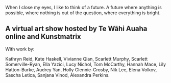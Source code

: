 <br><br>

When I close my eyes, I like to think of a future. A future where anything is possible, where nothing is out of the question, where everything is bright.

## A virtual art show hosted by Te Wāhi Auaha online and Kunstmatrix

With work by:

Kathryn Reid, Kate Haskell, Vivianne Qian, Scarlett Murphy, Scarlett Somerville-Ryan, Ella Yazici, Lucy Nichol, Tom McCarthy, Hannah Mace, Lily Hatton-Burke, Audrey Yan, Holly Glennie-Crosby, Nik Lee, Elena Volkov, Sascha Letica, Sanjana Vinod, Alexandra Perkins.

<!--Someone else’s presence is vibrating in my experience. The eternal bond between us is my reality. They’re my fragments of memories and my hopes of the future. They’re the patience that leads me to <span data-c="dream">nirvana</span>. Will I feel it once I get there? We share parts of ourselves and parts of what we know about this story. Eventually, we feel a soft sensation of goodbye.

Is this the feeling of being digitally embodied? Yes, I recognize it. Soon, my thoughts will also fade away. <span data-c="user">A part of me wants to disconnect.</span> <span data-c="body">The sense of belonging to my body is fighting with my expanded sense of being.</span> When it's too much, I open my eyes. I reach out to grab <span data-c="dream machine">my phone</span>, a slab from that <span data-c="dream">“no place” outside the boundaries of the possible states of this world</span>.

<div class="gallery">
  <img src="/assets/images/phone2.jpg" style="width: 50%; top: 0; left: 30%; transform: translateX(-50%)" class="d-b p-a" />
  <img src="/assets/images/phone1.jpg" style="width: 50%; top: 20%; right: 5%" class="d-b p-a" />
</div>

## <span data-c="ghost">THE GHOST</span>

I’m typing this on my phone. <span data-c="body">All the muscles on my hands, forearms and shoulders</span> are working just to move my thumbs to the right positions of the screen. Together they navigate on a digital map, within the lower half of the screen, the keyboard. A strangely fluid map for my physical hands, one that's always transforming, shapeshifting. <span data-c="body">Are my muscles parts of the digital infrastructure?</span> <span data-c="user">A simultaneous digital and physical self-awareness</span> descends on me and my train of thought disintegrates. Digital + Physical = ? What is this weird, familiar, alien, caring, dominating existence, all around and inside me?

<span data-c="ghost">The way I'm experiencing myself through this text, through the images I see and the feeds I scroll through. I am all of that.</span> In there, over there, out there, where I am not. <span data-c="ghost">A ghost is bound to my body. It moves like me, it talks like me, but it is almost invisible in the infinite dimensions it floats in.</span> A ghost, which is many ghosts. An animated n-dimensional structure, a computational hallucination. Like something from a <span data-c="dream">dream</span>, the condensation of a part of me and of others into a single symbol, into an endlessly generated animation.

Superimposed on the various frames of the <span data-c="ghost">ghost</span> is the evanescent image of the <span data-c="user">user. A mediator entity, translating between the two juxtaposed media for possible worlds</span>: the generative and the non-generative one. <span data-c="ghost">While the ghost is more like my shadow on the wall in the blueish light of the screen</span>, <span data-c="user">the user is the metaphor for my reflection in the glass when the screen turns black. An anchor for self-awareness.</span> The brighter, the more colorful the screen, <span data-c="user">the user</span> more invisible in the <span data-c="dream">high-dimensional geometrical visuals of the hallucination.</span>

<div class="gallery">
  <img src="/assets/images/machine2.jpg" style="width: 60%; top: 0; left: 0" class="d-b p-a" loading="lazy" />
  <img src="/assets/images/machine1.jpg" style="width: 60%; top: 20%; right: 0" class="d-b p-a" loading="lazy" />
</div>

## <span data-c="dream machine">DREAM MACHINES</span>[^1]

The digital is a psychedelic experience. Unlike the mind attached to our <span data-c="body">body</span>[^4], <span data-c="ghost">our digital ghost is deprived of all control and senses. Essentially, it is ego death. It is defined by the sum of its surroundings: a network of all the interpersonal information we leave behind.</span> The world over there, in the digital, has the spacial capacity to contain infinite copies of the same thing, and it functions under a very different logic. When the infinite-dimensional shapes are projected onto our lower dimensional world, multiplicities, superpositions appear.[^19] Our brain can hardly exclude these from our materialistic model of reality. <span data-c="dream machine">The fluid architecture of non-deterministisms and paraconsistent logics, this is the space of dream machines.</span> <span data-c="dream">That world has a post-post-Copernican image: there is no center of the universe.</span> One thing is many things, and vice versa. Once a thing enters, its identity is thrown into the commons. <span data-c="dream machine">To personalise is to generalise</span>: this is identity holism. <span data-c="dream machine">"We fall into a logical world where algorithms, numbers and correlations decide what's the best story for us, what is beautiful and what is not".</span>[^3] <span data-c="dream">We tend towards a homogeneous world, characterized by repetition and uniformity, deprived of surprises</span> and whose rhythm is dictated by the tension between the biochemical rules of instant gratification and <span data-c="dream">the countless dimensions of experiencing the digital infimum</span>. <span data-c="dream">We are the creators of heavens.</span> <span data-c="dream machine">We generate new worlds, with infinite layers of abstraction above and below them. Mobile, nomadic worlds are passing vertically through these membranes, letting through and filtering out ontologies, metaphysical particles: images, models, myths, realities, epistemologies, of human and non-human experience. Through this filtration other new worlds are being generated, increasing in complexity, scale and virtuality, not unlike a process of depetrification</span>[^8]. Dream machines within dream machines within dream machines. <span data-c="dream machine">Not only the volume of this cloud of sand is increasing at an exponentional rate, the recursions in it are so deep and so dense</span> that <span data-c="body">their gravitational force is pulling our physical bodies in.</span> <span data-c="simulosis">We're inside and outside these black holes at the same time. The <span data-c="user">user</span> is getting torn apart right at the event horizon, the point of no return. This is what I'm feeling. This stretching, this artificial elasticity.</span>

<span data-c="body">If the body is an event</span>, it is deeply entangled with the co-occuring events of the <span data-c="ghost">ghost</span>. <span data-c="dream">There are no identities in the cyberspace, we can only talk about it using the weaker, perceptive relation of correlation.</span> <span data-c="ghost">Things that move, feel, speak, think, love, or disappear together.</span> <span data-c="dream machine">Dream machines extract these correlations and feed them into new machines to generate <span data-c="dream">new dreams</span>.</span>[^2] <span data-c="dream">New dreams</span> for the same old mind <span data-c="body">in the same old body</span>. New machines, new dreams, new machines, new dreams. <span data-c="simulosis">The black hole’s gravity and the sense of belonging to the body are equally strong. <span data-c="user">The user can't take it anymore.</span></span>

<div class="gallery">
  <img src="/assets/images/dream1.jpg" style="width: 50%; top: 10px; left: 10%" class="d-b p-a" loading="lazy" />
  <img src="/assets/images/dream2.jpg" style="width: 40%; top: 0; right: 10%" class="d-b p-a" loading="lazy" />
</div>

## <span data-c="dream">THE DREAM</span>

This is the point where the imaginary hero is torn in two. Except that there are no heroes here, just several points of departure for the non-fictional narratives of the now.[^16] <spa data-c="ghost">The ghost is free. It spreads out to infinity, becoming one with the symbolic edges that replace the missing horizon.</span> <span data-c="body">The body? It's the end of the body and of the subject as we know it.</span> <span data-c="ghost">This is post-subjectivity, its symbol is the ghost. It cannot be seen, you cannot point at it, but you might sense it in the air, in the distance or around you. A hyperobject.</span>[^13] It isn't unique and it follows patterns instead of becoming one. It’s fundamentally illiberal and it rises to birth out of the <span data-c="dream">texture of the dreamscape.</span>[^17] Nonetheless, it doesn't want to do any harm. In fact, it doesn't want anything. <span data-c="ghost">It's just your eyes playing with you, misidentifying how the light refracts on the window. You project your image onto it, because your brain cannot handle something that’s shapeless, imageless. That’s how through your own eyes, the ghost looks like you. Your words, your moves, your biases, your fears, your hopes, your desires.</span> Slowly, you act like you were <span data-c="dream">in there.</span> You draw <span data-c="dream">the lines of the constellation</span>. <span data-c="dream machine">The dream machines are observatories exploring the vast sky of data.</span> Through the ghosts you try to become, through their moves you try to imitate, through their uncountable languages you try to speak on, <span data-c="dream machine">they extract your subconscious, systematic behaviour and store it as a data body,</span> <span data-c="ghost">a portrait of your ghost.</span> <span data-c="Dream">This portrait is then used to restructure the constellation along the lines you drew, repositioning <span data-c="ghost">the ghosts</span> not to be more like you, but to something you might like to become.</span>

<span data-c="dream">The paradox of dreams is that their mimetic geography is the obscure map of physical, social and individual realities.</span> <span data-c="dream machine">Dream machines are at the same time biochemical machines, psychopolitical machines, eschatological machines[^1].</span> <span data-c="dream">In this sense, post-subjectivity is a pre-subjective, rhizomatic[^5] mode of control (perception + action).</span> <span data-c="ghost">The ghost is the limit of the cybernetic self.</span>

<span data-c="dream">The dream is the illusion of a post-death fantasy. A post-subjective heaven[^11], understood less as afterlife, and more as ego death.</span> <span data-c="ghost">The becoming one with your ghosts,</span> <span data-c="body">the giving up of your body.</span> <span data-c="dream">Nirvana, and the fear of missing out it induces. Its symbol isn’t the peaceful Buddha, but the addict, the depressed, the schizo.</span>

<div class="gallery">
  <img src="/assets/images/out.png" style="width: 40%; bottom: 0; right: 5%" class="d-b p-a" loading="lazy" />
  <img src="/assets/images/crown.jpg" style="width: 30%; bottom: 0; left: 0;" class="d-b p-a" loading="lazy" />
  <img src="/assets/images/eye.jpg" style="width: 50%; top: 0; left: 25%" class="d-b p-a" loading="lazy" />
</div>

## <span data-c="simulosis">SIMULOSIS</span>

<span data-c="body">As long as there is a body,</span> <span data-c="dream machine">the machines</span> can’t keep you in the <span data-c="dream">dream</span>. Instead, <span data-c="simulosis">they put immense pressure on <span data-c="body">your psyche</span> by normalising psychosis through endless projections and other abstract architectures in the physical world that force you into a state of simulosis.</span> <span data-c="dream machine">Simulations</span> constantly break through <span data-c="user">the defensive membranes of the user</span> and alter the dynamics of your mind, permanently changing your relationship with time and space. <span data-c="dream">"Everything is the same everywhere", alternative presents synced in the real-time, a "total Earth time".</span> <span data-c="simulosis">"We feel perpetually jetlagged".</span>[^14] <span data-c="user">The user</span> tries to maintain the heterogeneity of <span data-c="body">the body</span> and of the mind, their unique clocks and cartography of experiencing space. The contradictions between <span data-c="dream">dreams</span> and physical reality <span data-c="simulosis">yield a surplus of emotions. Addictions, anxieties, depression. That infinite tension on the body and the mind at the point of no return.</span> At the centre of this concept of simulosis is to reformulate our feelings, hopes, and fears as <span data-c="dream machine">feedback signals for the dream machines.</span> This is, at last, <span data-c="dream machine">the neutralisation of the dream machine assemblage</span>, not as the depoliticisation of the machine, but as a <span data-c="simulosis">phenomenological coping mechanism</span>. <span data-c="simulosis">Simulosis, in the end, is our inability to escape deep sleep after waking up.</span> Our psyche can only survive this by being connected to <span data-c="dream machine">machines</span>.

For the <span data-c="user">user</span>[^7], carrier of the <span data-c="body">body</span>, mind, <span data-c="ghost">ghost</span> triage, <span data-c="dream machine">the assemblage is a stateless structure. A single, pure, unrepeatable event, written in stone.</span> <span data-c="dream">Once a thing enters, it can never leave it behind.</span> Newer and newer assemblages are defined within the old ones, stretching <span data-c="user">the user</span> more and more, depetrifying the world and <span data-c="simulosis">deepening the simulosis</span>. <span data-c="simulosis">The user is falling through episodes within episodes of dreams. A post-psychotic, post-neurotic delirium, governed by a neomaterialistic, machinic psychopolitics.</span> Psychoanalysis is simply too slow next to the scalability of data analytics, the automated version of social psychoanalysis. "No accidents only symptoms in the drama of big data."[^15] Archetypes = personas = correlations.

Keeping us simultaneously <span data-c="dream machine">on the machines</span> and <span data-c="body">in our bodies capable of physical labour</span>, and therefore <span data-c="simulosis">keeping us in simulosis</span>, is of great theological, economical and political interest. <span data-c="dream">Our immersion in endless-scrolling feeds of images is a new form of postsecular escapism. One more unreachable place to escape to from nature, hermeneutically closed behind the screens.</span> Religion provided us with a reason, computers give us a seemingly free escape. "We do not need a new religion or a new bible. We need <span data-c="dream">a new experience</span> — <span data-c="ghost">a new feeling of what it is to be 'I.'</span>"[^18] The political-economical practices of new extractivism[^2] turn all of this cognitive surplus into capital, by doing everything they can to enforce artificial scarcity. Infinite copies of the same thing, infinite economic value, infinite space for growth, all that capitalism wished for. <span data-c="user">The user is just another one in the line of alienated actors, redesigned to the point of virtuality, liminality.</span> <span data-c="body">Our enclosure in the body</span>, <span data-c="dream">our longing for the dream</span>, <span data-c="ghost">our imitation of the ghost</span> are valuable sources of such cheap extractible resources. <span data-c="body">Our emotional capacity, however, is limited</span>, <span data-c="dream machine">just like the planet that keeps the dream machines running.</span> <span data-c="simulosis">Burnout, depression,</span> and mass extinction replace the revolution.[^6]

<span data-c="dream">We’ve been longing for the dream for our entire history.</span> The Biblical theme of Jacob’s ladder, Zhuang Zhou’s butterfly dream, new age spiritualisms all render this longing onto powerful images.[^9] Computers promised to fulfil our ancient desire to become <span data-c="ghost">ghosts, spirits, angels, specters. Bodies made out of thin air.</span> Our society is feeling the hopelessness of one more technological revolution that failed to make <span data-c="dream">this promise</span> true. The desires of a society are codified into its rituals[^12], bidirectionally transformed by its technology through various feedback loops. In the end, "technology is society made durable".[^10] Our rituals are designing more and more <span data-c="dream">heaven-like spaces</span>, <span data-c="ghost">simulating post-death states</span>, keeping our folkloric illusions of infinities. A project just as much political as spiritual, as much phenomenological as computational, as much archeologic as radically techno-optimistic and posthumanic. -->


